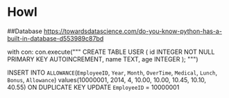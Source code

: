 # Howl

##Database
https://towardsdatascience.com/do-you-know-python-has-a-built-in-database-d553989c87bd


with con:
    con.execute("""
        CREATE TABLE USER (
            id INTEGER NOT NULL PRIMARY KEY AUTOINCREMENT,
            name TEXT,
            age INTEGER
        );
    """)

INSERT
        INTO
        `ALLOWANCE`(`EmployeeID`, `Year`, `Month`, `OverTime`, `Medical`,
                    `Lunch`, `Bonus`, `Allowance`)
        values(10000001, 2014, 4, 10.00, 10.00,
               10.45, 10.10, 40.55)
        ON
        DUPLICATE
        KEY
        UPDATE
        `EmployeeID` = 10000001